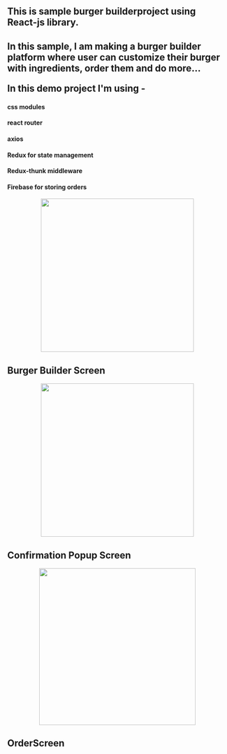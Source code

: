 <html>
<h2>This is sample burger builderproject using React-js library.<h2>

<p>In this sample, I am making a burger builder platform where user can customize their burger with ingredients, order them and do more...</p>

<p>In this demo project I'm using - </p>
   <h4>css modules</h4>
   <h4>react router</h4>
   <h4>axios</h4>
   <h4>Redux for state management</h4>
   <h4>Redux-thunk middleware</h4>
   <h4>Firebase for storing orders</h4>
   

<p align="center">
  <img src="https://user-images.githubusercontent.com/7018540/80873430-1c113080-8cd6-11ea-8a7f-1f9a7fc5d61e.png" width="350">
   <h2 text-align="center">Burger Builder Screen</h2>
</p>
 
<p align = "center"> 
 <img src="https://user-images.githubusercontent.com/7018540/80873483-701c1500-8cd6-11ea-82a7-9abf83bbb72b.png" width="350">
 <h2 text-align="center">Confirmation Popup Screen</h2>
</p>

<p align = "center"> 
<img width="358"  src="https://user-images.githubusercontent.com/7018540/81089610-2f144280-8f1a-11ea-9e6f-fceb37b3cc70.png">
 <h2 text-align="center">OrderScreen</h2>
</p>


</html>
